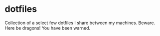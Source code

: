 # dotfiles
Collection of a select few dotfiles I share between my machines.
Beware. Here be dragons! You have been warned.
